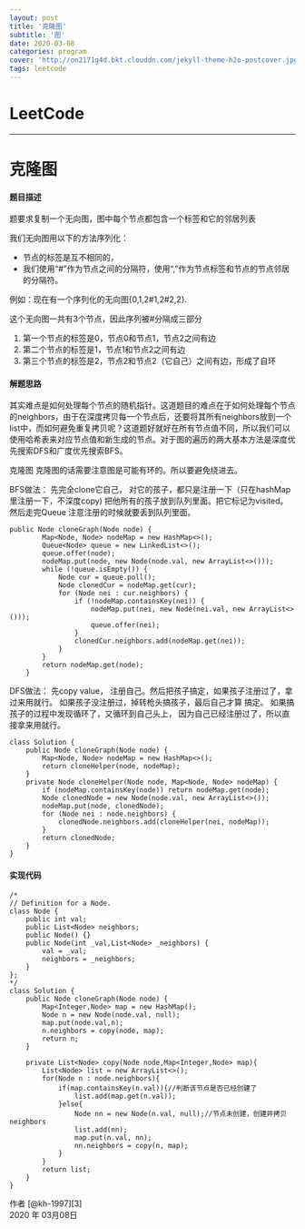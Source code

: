 ```yaml
---
layout: post
title: '克隆图'
subtitle: '图'
date: 2020-03-08
categories: program
cover: 'http://on2171g4d.bkt.clouddn.com/jekyll-theme-h2o-postcover.jpg'
tags: leetcode﻿
---
```


# LeetCode

------

# 克隆图

#### 题目描述


题要求复制一个无向图，图中每个节点都包含一个标签和它的邻居列表

我们无向图用以下的方法序列化：

- 节点的标签是互不相同的，
- 我们使用“#”作为节点之间的分隔符，使用“,”作为节点标签和节点的节点邻居的分隔符。

例如：现在有一个序列化的无向图{0,1,2#1,2#2,2}.

这个无向图一共有3个节点，因此序列被#分隔成三部分

1. 第一个节点的标签是0，节点0和节点1，节点2之间有边
2. 第二个节点的标签是1，节点1和节点2之间有边
3. 第三个节点的标签是2，节点2和节点2（它自己）之间有边，形成了自环

#### 解题思路

其实难点是如何处理每个节点的随机指针。这道题目的难点在于如何处理每个节点的neighbors，由于在深度拷贝每一个节点后，还要将其所有neighbors放到一个list中，而如何避免重复拷贝呢？这道题好就好在所有节点值不同，所以我们可以使用哈希表来对应节点值和新生成的节点。对于图的遍历的两大基本方法是深度优先搜索DFS和广度优先搜索BFS。

克隆图
 克隆图的话需要注意图是可能有环的。所以要避免绕进去。

BFS做法：
 先完全clone它自己， 对它的孩子，都只是注册一下（只在hashMap里注册一下，不深度copy)
 把他所有的孩子放到队列里面。把它标记为visited。然后走完Queue
 注意注册的时候就要丢到队列里面。

```
public Node cloneGraph(Node node) {
        Map<Node, Node> nodeMap = new HashMap<>();
        Queue<Node> queue = new LinkedList<>();
        queue.offer(node);
        nodeMap.put(node, new Node(node.val, new ArrayList<>()));
        while (!queue.isEmpty()) {
            Node cur = queue.poll();
            Node clonedCur = nodeMap.get(cur);
            for (Node nei : cur.neighbors) {
                if (!nodeMap.containsKey(nei)) {
                    nodeMap.put(nei, new Node(nei.val, new ArrayList<>()));
                    queue.offer(nei);
                }
                clonedCur.neighbors.add(nodeMap.get(nei));
            }
        }
        return nodeMap.get(node);
    }
```

DFS做法：
 先copy value， 注册自己。然后把孩子搞定，如果孩子注册过了，拿过来用就行。
 如果孩子没注册过，掉转枪头搞孩子，最后自己才算 搞定。
 如果搞孩子的过程中发现循环了，又循环到自己头上， 因为自己已经注册过了，所以直接拿来用就行。

```
class Solution {
    public Node cloneGraph(Node node) {
        Map<Node, Node> nodeMap = new HashMap<>();
        return cloneHelper(node, nodeMap);
    }
    private Node cloneHelper(Node node, Map<Node, Node> nodeMap) {
        if (nodeMap.containsKey(node)) return nodeMap.get(node);
        Node clonedNode = new Node(node.val, new ArrayList<>());
        nodeMap.put(node, clonedNode);
        for (Node nei : node.neighbors) {
            clonedNode.neighbors.add(cloneHelper(nei, nodeMap));
        }
        return clonedNode;
    }
}
```



#### 实现代码

```
/*
// Definition for a Node.
class Node {
    public int val;
    public List<Node> neighbors;
    public Node() {}
    public Node(int _val,List<Node> _neighbors) {
        val = _val;
        neighbors = _neighbors;
    }
};
*/
class Solution {
    public Node cloneGraph(Node node) {
        Map<Integer,Node> map = new HashMap();
        Node n = new Node(node.val, null);
        map.put(node.val,n);
        n.neighbors = copy(node, map);
        return n;
    }
    
    private List<Node> copy(Node node,Map<Integer,Node> map){
        List<Node> list = new ArrayList<>();
        for(Node n : node.neighbors){
            if(map.containsKey(n.val)){//判断该节点是否已经创建了
                list.add(map.get(n.val));
            }else{
                Node nn = new Node(n.val, null);//节点未创建，创建并拷贝neighbors
                list.add(nn);
                map.put(n.val, nn);
                nn.neighbors = copy(n, map);
            }
        }
        return list;
    }
}

```

作者 [@kh-1997][3]     
2020 年 03月08日    